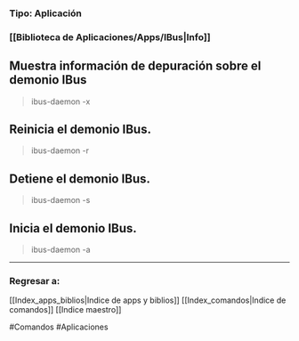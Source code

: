 ### Tipo: Aplicación
### [[Biblioteca de Aplicaciones/Apps/IBus|Info]]
## Muestra información de depuración sobre el demonio IBus
> ibus-daemon -x
## Reinicia el demonio IBus.
> ibus-daemon -r
## Detiene el demonio IBus.
> ibus-daemon -s
## Inicia el demonio IBus.
> ibus-daemon -a
---
### Regresar a:
[[Index_apps_biblios|Indice de apps y biblios]]
[[Index_comandos|Indice de comandos]]
[[Indice maestro]]

#Comandos #Aplicaciones 